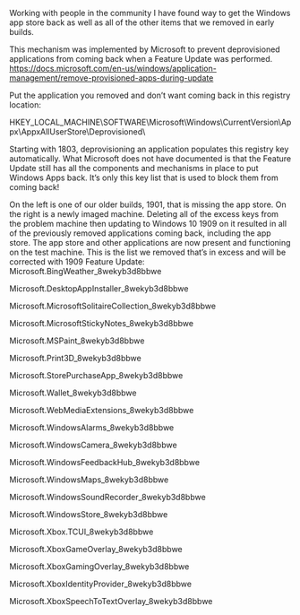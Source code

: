 Working with people in the community I have found way to get the Windows app store back as well as all of the other items that we removed in early builds.

 

This mechanism was implemented by Microsoft to prevent deprovisioned applications from coming back when a Feature Update was performed. https://docs.microsoft.com/en-us/windows/application-management/remove-provisioned-apps-during-update

 

Put the application you removed and don’t want coming back in this registry location:

HKEY_LOCAL_MACHINE\SOFTWARE\Microsoft\Windows\CurrentVersion\Appx\AppxAllUserStore\Deprovisioned\

 

Starting with 1803, deprovisioning an application populates this registry key automatically.  What Microsoft does not have documented is that the Feature Update still has all the components and mechanisms in place to put Windows Apps back. It’s only this key list that is used to block them from coming back!

 

On the left is one of our older builds, 1901, that is missing the app store.  On the right is a newly imaged machine.  Deleting all of the excess keys from the problem machine then updating to Windows 10 1909 on it resulted in all of the previously removed applications coming back, including the app store. The app store and other applications are now present and functioning on the test machine.
This is the list we removed that’s in excess and will be corrected with 1909 Feature Update:
Microsoft.BingWeather_8wekyb3d8bbwe

Microsoft.DesktopAppInstaller_8wekyb3d8bbwe

Microsoft.MicrosoftSolitaireCollection_8wekyb3d8bbwe

Microsoft.MicrosoftStickyNotes_8wekyb3d8bbwe

Microsoft.MSPaint_8wekyb3d8bbwe

Microsoft.Print3D_8wekyb3d8bbwe

Microsoft.StorePurchaseApp_8wekyb3d8bbwe

Microsoft.Wallet_8wekyb3d8bbwe

Microsoft.WebMediaExtensions_8wekyb3d8bbwe

Microsoft.WindowsAlarms_8wekyb3d8bbwe

Microsoft.WindowsCamera_8wekyb3d8bbwe

Microsoft.WindowsFeedbackHub_8wekyb3d8bbwe

Microsoft.WindowsMaps_8wekyb3d8bbwe

Microsoft.WindowsSoundRecorder_8wekyb3d8bbwe

Microsoft.WindowsStore_8wekyb3d8bbwe

Microsoft.Xbox.TCUI_8wekyb3d8bbwe

Microsoft.XboxGameOverlay_8wekyb3d8bbwe

Microsoft.XboxGamingOverlay_8wekyb3d8bbwe

Microsoft.XboxIdentityProvider_8wekyb3d8bbwe

Microsoft.XboxSpeechToTextOverlay_8wekyb3d8bbwe